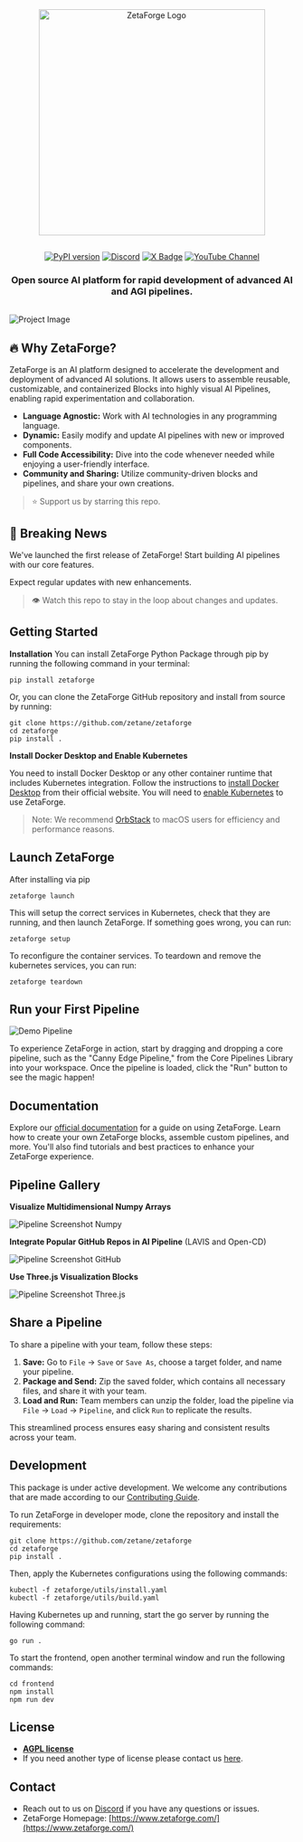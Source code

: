

<div align="center">
<img src="assets/ZetaForge-Logo-White-Background.png" alt="ZetaForge Logo" style="width:400px;padding-bottom: 15px"/>


[![PyPI version](https://badge.fury.io/py/zetaforge.svg)](https://badge.fury.io/py/zetaforge)
[![Discord](https://img.shields.io/discord/1196886318035255296?label=Discord&logo=discord)](https://discord.gg/zetaforge)
[![X Badge](https://img.shields.io/static/v1?label=&message=Follow&color=blue&logo=x)](https://twitter.com/ZetaneSystems)
[![YouTube Channel](https://img.shields.io/static/v1?label=YouTube&message=Subscribe&color=red&logo=YouTube)](https://www.youtube.com/channel/UCGDwKqB1HPjEdw97jm4wTFA)


<h3 style="padding-bottom: 15px">
Open source AI platform for rapid development of advanced AI and AGI pipelines.
</h3>
</div>


![Project Image](assets/Screenshot.png)



<a id="why-zetaforge"></a>
## 🔥 Why ZetaForge?

ZetaForge is an AI platform designed to accelerate the development and deployment of advanced AI solutions. It allows users to assemble reusable, customizable, and containerized Blocks into highly visual AI Pipelines, enabling rapid experimentation and collaboration.

- **Language Agnostic:** Work with AI technologies in any programming language.
- **Dynamic:** Easily modify and update AI pipelines with new or improved components.
- **Full Code Accessibility:** Dive into the code whenever needed while enjoying a user-friendly interface.
- **Community and Sharing:** Utilize community-driven blocks and pipelines, and share your own creations.


> ⭐ Support us by starring this repo.


## 📰 Breaking News
We've launched the first release of ZetaForge! Start building AI pipelines with our core features. 

Expect regular updates with new enhancements.


>👁 Watch this repo to stay in the loop about changes and updates.

## Getting Started

**Installation**
You can install ZetaForge Python Package through pip by running the following command in your terminal:

```
pip install zetaforge
```

Or, you can clone the ZetaForge GitHub repository and install from source by running:

```
git clone https://github.com/zetane/zetaforge
cd zetaforge
pip install .
```


**Install Docker Desktop and Enable Kubernetes**

You need to install Docker Desktop or any other container runtime that includes Kubernetes integration.
Follow the instructions to [install Docker Desktop](https://docs.docker.com/desktop/) from their official website.
You will need to [enable Kubernetes](https://docs.docker.com/desktop/kubernetes/) to use ZetaForge.

> Note: We recommend [OrbStack](https://orbstack.dev/download) to macOS users for efficiency and performance reasons.

## Launch ZetaForge

After installing via pip

```
zetaforge launch
```

This will setup the correct services in Kubernetes, check that they are running, and then launch ZetaForge. If something goes wrong, you can run:

```
zetaforge setup
```

To reconfigure the container services. To teardown and remove the kubernetes services, you can run:

```
zetaforge teardown
```


## Run your First Pipeline

![Demo Pipeline](assets/quick-start.gif)

To experience ZetaForge in action, start by dragging and dropping a core pipeline, such as the "Canny Edge Pipeline," from the Core Pipelines Library into your workspace. Once the pipeline is loaded, click the "Run" button to see the magic happen!


## Documentation

Explore our [official documentation](https://zetane.com/docs/) for a guide on using ZetaForge. Learn how to create your own ZetaForge blocks, assemble custom pipelines, and more. You'll also find tutorials and best practices to enhance your ZetaForge experience.


## Pipeline Gallery

**Visualize Multidimensional Numpy Arrays**

![Pipeline Screenshot Numpy](assets/numpy-visualization.png)

**Integrate Popular GitHub Repos in AI Pipeline**
(LAVIS and Open-CD)

![Pipeline Screenshot GitHub](assets/popular-repos-pipeline.png)

**Use Three.js Visualization Blocks**

![Pipeline Screenshot Three.js](assets/threejs.png)


## Share a Pipeline

To share a pipeline with your team, follow these steps:

1. **Save:** Go to `File` -> `Save` or `Save As`, choose a target folder, and name your pipeline.
2. **Package and Send:** Zip the saved folder, which contains all necessary files, and share it with your team.
3. **Load and Run:** Team members can unzip the folder, load the pipeline via `File` -> `Load` -> `Pipeline`, and click `Run` to replicate the results.

This streamlined process ensures easy sharing and consistent results across your team.


## Development

This package is under active development. We welcome any contributions that are made according to our 
[Contributing Guide](contribute.md). 

To run ZetaForge in developer mode, clone the repository and install the requirements:

```
git clone https://github.com/zetane/zetaforge
cd zetaforge
pip install .
```
Then, apply the Kubernetes configurations using the following commands:

```
kubectl -f zetaforge/utils/install.yaml
kubectl -f zetaforge/utils/build.yaml
```

Having Kubernetes up and running, start the go server by running the following command:

```
go run .
```

To start the frontend, open another terminal window and run the following commands:
```
cd frontend
npm install
npm run dev
```


## License

- **[AGPL license](https://opensource.org/license/agpl-v3/)**
- If you need another type of license please contact us [here](https://zetane.com/contact-us).

## Contact

- Reach out to us on [Discord](https://discord.gg/zetaforge) if you have any questions or issues.
- ZetaForge Homepage: [https://www.zetaforge.com/](https://www.zetaforge.com/)


<!-- ## Star History

[![Star History Chart](https://api.star-history.com/svg?repos=zetane/viewer&type=Date)](https://star-history.com/#zetane/viewer&Date)


## Contributors

Thanks go to these awesome contributors

<a href="https://github.com/zetane/viewer/graphs/contributors">
  <img src="https://contrib.rocks/image?repo=zetane/viewer" />
</a> -->
